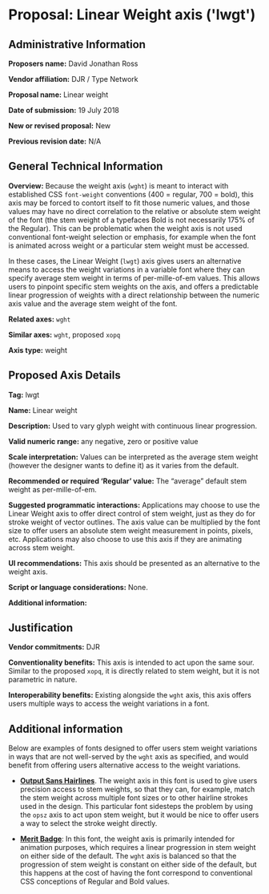 # Proposal: Linear Weight axis ('lwgt')

## Administrative Information

**Proposers name:** David Jonathan Ross

**Vendor affiliation:** DJR / Type Network

**Proposal name:** Linear weight

**Date of submission:** 19 July 2018

**New or revised proposal:** New

**Previous revision date:** N/A


## General Technical Information

**Overview:** Because the weight axis (`wght`) is meant to interact with established CSS `font-weight` conventions (400 = regular, 700 = bold), this axis may be forced to contort itself to fit those numeric values, and those values may have no direct correlation to the relative or absolute stem weight of the font (the stem weight of a typefaces Bold is not necessarily 175% of the Regular). This can be problematic when the weight axis is not used conventional font-weight selection or emphasis, for example when the font is animated across weight or a particular stem weight must be accessed. 

In these cases, the Linear Weight (`lwgt`) axis gives users an alternative means to access the weight variations in a variable font where they can specify average stem weight in terms of per-mille-of-em values. This allows users to pinpoint specific stem weights on the axis, and offers a predictable linear progression of weights with a direct relationship between the numeric axis value and the average stem weight of the font.

**Related axes:** `wght`

**Similar axes:** `wght`, proposed `xopq`

**Axis type:** weight


## Proposed Axis Details

**Tag:** lwgt

**Name:** Linear weight

**Description:** Used to vary glyph weight with continuous linear progression.

**Valid numeric range:** any negative, zero or positive value

**Scale interpretation:** Values can be interpreted as the average stem weight (however the designer wants to define it) as it varies from the default.

**Recommended or required ‘Regular’ value:** The “average” default stem weight as per-mille-of-em.

**Suggested programmatic interactions:** Applications may choose to use the Linear Weight axis to offer direct control of stem weight, just as they do for stroke weight of vector outlines. The axis value can be multiplied by the font size to offer users an absolute stem weight measurement in points, pixels, etc. Applications may also choose to use this axis if they are animating across stem weight.

**UI recommendations:** This axis should be presented as an alternative to the weight axis.

**Script or language considerations:** None.

**Additional information:** 

## Justification

**Vendor commitments:** DJR

**Conventionality benefits:** This axis is intended to act upon the same sour. Similar to the proposed `xopq`, it is directly related to stem weight, but it is not parametric in nature.

**Interoperability benefits:** Existing alongside the `wght` axis, this axis offers users multiple ways to access the weight variations in a font.

## Additional information

Below are examples of fonts designed to offer users stem weight variations in ways that are not well-served by the `wght` axis as specified, and would benefit from offering users alternative access to the weight variations.

* **[Output Sans Hairlines](https://djr.com/notes/output-sans-hairlines-font-of-the-month/)**. The weight axis in this font is used to give users precision access to stem weights, so that they can, for example, match the stem weight across multiple font sizes or to other hairline strokes used in the design. This particular font sidesteps the problem by using the `opsz` axis to act upon stem weight, but it would be nice to offer users a way to select the stroke weight directly.

* **[Merit Badge](https://djr.com/merit-badge)**: In this font, the weight axis is primarily intended for animation purposes, which requires a linear progression in stem weight on either side of the default. The `wght` axis is balanced so that the progression of stem weight is constant on either side of the default, but this happens at the cost of having the font correspond to conventional CSS conceptions of Regular and Bold values.